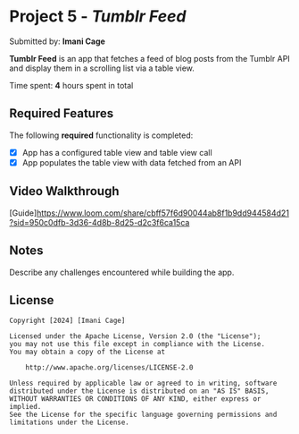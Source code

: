 # Project 5 - *Tumblr Feed*

Submitted by: **Imani Cage**

**Tumblr Feed** is an app that fetches a feed of blog posts from the Tumblr API and display them in a scrolling list via a table view.

Time spent: **4** hours spent in total

## Required Features

The following **required** functionality is completed:

- [x] App has a configured table view and table view call
- [x] App populates the table view with data fetched from an API

## Video Walkthrough

[Guide]https://www.loom.com/share/cbff57f6d90044ab8f1b9dd944584d21?sid=950c0dfb-3d36-4d8b-8d25-d2c3f6ca15ca

## Notes

Describe any challenges encountered while building the app.

## License

    Copyright [2024] [Imani Cage]

    Licensed under the Apache License, Version 2.0 (the "License");
    you may not use this file except in compliance with the License.
    You may obtain a copy of the License at

        http://www.apache.org/licenses/LICENSE-2.0

    Unless required by applicable law or agreed to in writing, software
    distributed under the License is distributed on an "AS IS" BASIS,
    WITHOUT WARRANTIES OR CONDITIONS OF ANY KIND, either express or implied.
    See the License for the specific language governing permissions and
    limitations under the License.
